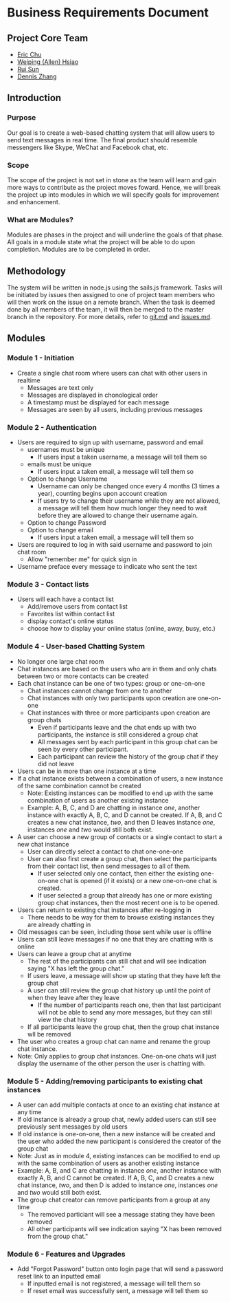 # Business Requirements Document

## Project Core Team
* [Eric Chu](https://github.com/ericchu94)
* [Weiping (Allen) Hsiao](https://github.com/allenh)
* [Rui Sun](https://github.com/r29sun)
* [Dennis Zhang](https://github.com/FlipEnergy)

## Introduction

### Purpose
Our goal is to create a web-based chatting system that will allow users to send text messages in real time. The final product should resemble messengers like Skype, WeChat and Facebook chat, etc.

### Scope
The scope of the project is not set in stone as the team will learn and gain more ways to contribute as the project moves foward. Hence, we will break the project up into modules in which we will specify goals for improvement and enhancement.

### What are Modules?
Modules are phases in the project and will underline the goals of that phase. All goals in a module state what the project will be able to do upon completion. Modules are to be completed in order.

## Methodology
The system will be written in node.js using the sails.js framework. Tasks will be initiated by issues then assigned to one of project team members who will then work on the issue on a remote branch. When the task is deemed done by all members of the team, it will then be merged to the master branch in the repository. For more details, refer to [git.md](https://github.com/ericchu94/chat/blob/master/documentation/git.md) and [issues.md](https://github.com/ericchu94/chat/blob/master/documentation/issues.md).

## Modules

### Module 1 - Initiation
* Create a single chat room where users can chat with other users in realtime
  * Messages are text only
  * Messages are displayed in chonological order
  * A timestamp must be displayed for each message
  * Messages are seen by all users, including previous messages

### Module 2 - Authentication
* Users are required to sign up with username, password and email
  * usernames must be unique
    * If users input a taken username, a message will tell them so
  * emails must be unique
    * If users input a taken email, a message will tell them so
  * Option to change Username
    * Username can only be changed once every 4 months (3 times a year), counting begins upon account creation
    * If users try to change their username while they are not allowed, a message will tell them how much longer they need to wait before they are allowed to change their username again.
  * Option to change Password
  * Option to change email
    * If users input a taken email, a message will tell them so
* Users are required to log in with said username and password to join chat room
  * Allow "remember me" for quick sign in
* Username preface every message to indicate who sent the text

### Module 3 - Contact lists 
* Users will each have a contact list
  * Add/remove users from contact list
  * Favorites list within contact list
  * display contact's online status
  * choose how to display your online status (online, away, busy, etc.)

### Module 4 - User-based Chatting System
* No longer one large chat room
* Chat instances are based on the users who are in them and only chats between two or more contacts can be created
 * Each chat instance can be one of two types: group or one-on-one
   * Chat instances cannot change from one to another
    * Chat instances with only two participants upon creation are one-on-one
    * Chat instances with three or more participants upon creation are group chats
      * Even if participants leave and the chat ends up with two participants, the instance is still considered a group chat
      * All messages sent by each participant in this group chat can be seen by every other participant.
      * Each participant can review the history of the group chat if they did not leave
 * Users can be in more than one instance at a time
 * If a chat instance exists between a combination of users, a new instance of the same combination cannot be created
   * Note: Existing instances can be modified to end up with the same combination of users as another existing instance
    * Example: A, B, C, and D are chatting in instance *one*, another instance with exactly A, B, C, and D cannot be created. If A, B, and C creates a new chat instance, *two*, and then D leaves instance *one*, instances *one* and *two* would still both exist.
 * A user can choose a new group of contacts or a single contact to start a new chat instance
  	* User can directly select a contact to chat one-one-one
   	* User can also first create a group chat, then select the participants from their contact list, then send messages to all of them. 
   	  * If user selected only one contact, then either the existing one-on-one chat is opened (if it exists) or a new one-on-one chat is created.
   	  * If user selected a group that already has one or more existing group chat instances, then the most recent one is to be opened.
* Users can return to existing chat instances after re-logging in
  * There needs to be way for them to browse existing instances they are already chatting in
* Old messages can be seen, including those sent while user is offline
 * Users can still leave messages if no one that they are chatting with is online
* Users can leave a group chat at anytime
  * The rest of the participants can still chat and will see indication saying "X has left the group chat."
  * If users leave, a message will show up stating that they have left the group chat
  * A user can still review the group chat history up until the point of when they leave after they leave
    * If the number of participants reach one, then that last participant will not be able to send any more messages, but they can still view the chat history
  * If all participants leave the group chat, then the group chat instance wll be removed
* The user who creates a group chat can name and rename the group chat instance.
 * Note: Only applies to group chat instances. One-on-one chats will just display the username of the other person the user is chatting with.

### Module 5 - Adding/removing participants to existing chat instances
* A user can add multiple contacts at once to an existing chat instance at any time
 * If old instance is already a group chat, newly added users can still see previously sent messages by old users
 * If old instance is one-on-one, then a new instance will be created and the user who added the new participant is considered the creator of the group chat
 * Note: Just as in module 4, existing instances can be modified to end up with the same combination of users as another existing instance
 * Example: A, B, and C are chatting in instance *one*, another instance with exactly A, B, and C cannot be created. If A, B, C, and D creates a new chat instance, *two*, and then D is added to instance *one*, instances *one* and *two* would still both exist.
 * The group chat creator can remove participants from a group at any time
   * The removed particiant will see a message stating they have been removed
    * All other participants will see indication saying "X has been removed from the group chat."

### Module 6 - Features and Upgrades
* Add "Forgot Password" button onto login page that will send a password reset link to an inputted email
    * If inputted email is not registered, a message will tell them so 
    * If reset email was successfully sent, a message will tell them so
